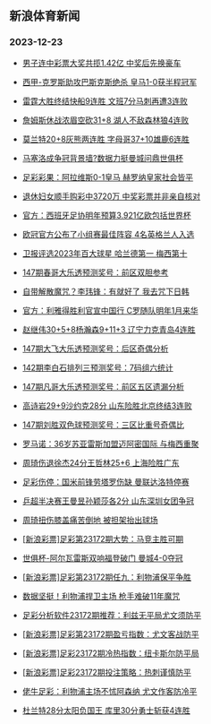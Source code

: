 ## 新浪体育新闻 
### 2023-12-23

+ [男子连中彩票大奖共揽1.42亿 中奖后先换豪车](https://sports.sina.com.cn/l/2023-12-22/doc-imzyupnw7702772.shtml)

+ [西甲-克罗斯助攻巴斯克斯绝杀 皇马1-0获半程冠军](https://sports.sina.com.cn/g/laliga/2023-12-22/doc-imzyvvha9763137.shtml)

+ [雷霆大胜终结快船9连胜 文班7分马刺再遭3连败](https://sports.sina.com.cn/basketball/nba/2023-12-22/doc-imzywfvw9569264.shtml)

+ [詹姆斯休战浓眉空砍31+8 湖人不敌森林狼4连败](https://sports.sina.com.cn/basketball/nba/2023-12-22/doc-imzywfvw9586228.shtml)

+ [莫兰特20+8灰熊两连胜 字母哥37+10雄鹿6连胜](https://sports.sina.com.cn/basketball/nba/2023-12-22/doc-imzywfvz4131691.shtml)

+ [马塞洛成争冠背景墙?数据力挺曼城问鼎世俱杯](https://sports.sina.com.cn/l/2023-12-22/doc-imzyupny4479304.shtml)

+ [足彩彩果：阿拉维斯0-1皇马 赫罗纳皇家社会皆平](https://sports.sina.com.cn/l/2023-12-22/doc-imzyvvhk3859094.shtml)

+ [退休妇女顺手购彩中3720万 中奖彩票并非亲自核对](https://sports.sina.com.cn/l/2023-12-22/doc-imzyupny4480573.shtml)

+ [官方：西班牙足协明年预算3.921亿欧包括世界杯](https://sports.sina.com.cn/g/laliga/2023-12-22/doc-imzyvzqe6984438.shtml)

+ [欧冠官方公布了小组赛最佳阵容 4名英格兰人入选](https://sports.sina.com.cn/global/championsleague/2023-12-22/doc-imzyvzqh3765107.shtml)

+ [卫报评选2023年百大球星 哈兰德第一 梅西第十](https://sports.sina.com.cn/g/pl/2023-12-22/doc-imzywwtu6626670.shtml)

+ [147期春哥大乐透预测奖号：前区双胆参考](https://sports.sina.com.cn/l/2023-12-22/doc-imzyvzqh3786677.shtml)

+ [自带解散魔咒？李玮锋：有就好了 我去咒下日韩](https://sports.sina.com.cn/china/2023-12-22/doc-imzywsmy3477516.shtml)

+ [官方：利雅得胜利官宣中国行 C罗随队明年1月来华](https://sports.sina.com.cn/global/others/2023-12-22/doc-imzywwtw3405430.shtml)

+ [赵继伟30+5+8杨瀚森9+11+3 辽宁力克青岛4连胜](https://sports.sina.com.cn/basketball/cba/2023-12-22/doc-imzyxazr3761706.shtml)

+ [147期大飞大乐透预测奖号：后区奇偶分析](https://sports.sina.com.cn/l/2023-12-22/doc-imzyvzqe7009611.shtml)

+ [142期李白石排列三预测奖号：7码组六统计](https://sports.sina.com.cn/l/2023-12-22/doc-imzyvzpy9694506.shtml)

+ [147期凡哥大乐透预测奖号：前区五区遗漏分析](https://sports.sina.com.cn/l/2023-12-22/doc-imzyvzpy9686332.shtml)

+ [高诗岩29+9沙约克28分 山东险胜北京终结3连败](https://sports.sina.com.cn/basketball/cba/2023-12-22/doc-imzyxazr3763209.shtml)

+ [147期刘胜双色球预测奖号：三区比重号奇偶比](https://sports.sina.com.cn/l/2023-12-21/doc-imzyuiex5080548.shtml)

+ [罗马诺：36岁苏亚雷斯加盟迈阿密国际 与梅西重聚](https://sports.sina.com.cn/global/others/2023-12-22/doc-imzywwtx6405832.shtml)

+ [周琦伤退徐杰24分王哲林25+6 上海险胜广东](https://sports.sina.com.cn/basketball/cba/2023-12-22/doc-imzyxazv6316005.shtml)

+ [足彩伤停：国米前锋劳塔罗伤缺 曼联达洛特停赛](https://sports.sina.com.cn/l/2023-12-22/doc-imzywsmv3968937.shtml)

+ [乒超半决赛王曼昱孙颖莎各2分 山东深圳女团争冠](https://sports.sina.com.cn/others/pingpang/2023-12-22/doc-imzyxiis3195996.shtml)

+ [周琦扭伤膝盖痛苦倒地 被担架抬出球场](https://sports.sina.com.cn/basketball/cba/2023-12-22/doc-imzyxazv6311527.shtml)

+ [[新浪彩票]足彩第23172期大势：马竞主胜可期](https://sports.sina.com.cn/l/2023-12-23/doc-imzyxiip3646940.shtml)

+ [世俱杯-阿尔瓦雷斯双响福登破门 曼城4-0夺冠](https://sports.sina.com.cn/g/pl/2023-12-23/doc-imzyyepe5963090.shtml)

+ [[新浪彩票]足彩第23172期任九：利物浦保平争胜](https://sports.sina.com.cn/l/2023-12-23/doc-imzyxiit6198606.shtml)

+ [数据坚挺！利物浦捍卫主场 枪手难破11年魔咒](https://sports.sina.com.cn/l/2023-12-23/doc-imzywfwa6894931.shtml)

+ [足彩分析软件23172期推荐：利兹无平局尤文须防平](https://sports.sina.com.cn/l/2023-12-23/doc-imzyyepi5723042.shtml)

+ [[新浪彩票]足彩第23172期盈亏指数：尤文客战防平](https://sports.sina.com.cn/l/2023-12-23/doc-imzyxiip3647515.shtml)

+ [[新浪彩票]足彩23172期冷热指数：纽卡斯尔防平局](https://sports.sina.com.cn/l/2023-12-23/doc-imzyxyfm5853604.shtml)

+ [[新浪彩票]足彩23172期投注策略：热刺谨慎防平](https://sports.sina.com.cn/l/2023-12-23/doc-imzyxiip3647483.shtml)

+ [佬牛足彩：利物浦主场不怵阿森纳 尤文作客防冷平](https://sports.sina.com.cn/l/2023-12-23/doc-imzyyray5754513.shtml)

+ [杜兰特28分太阳负国王 库里30分勇士斩获4连胜](https://sports.sina.com.cn/basketball/nba/2023-12-23/doc-imzyyrcc5519237.shtml)

